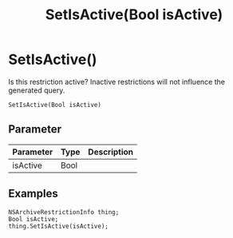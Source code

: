 ﻿---
uid: crmscript_class_nsarchiverestrictioninfo_setisactive
title: SetIsActive(Bool isActive)
description: CRMScript method in the NSArchiveRestrictionInfo class that activates or deactivates a restriction
intellisense: NSArchiveRestrictionInfo.SetIsActive
keywords: NSArchiveRestrictionInfo, SetIsActive, SetIsActive(Bool)
so.topic: reference
---

# SetIsActive()

Is this restriction active? Inactive restrictions will not influence the generated query.

`SetIsActive(Bool isActive)`

## Parameter

| Parameter | Type | Description |
|---|---|---|
| isActive | Bool | |

## Examples

```crmscript
NSArchiveRestrictionInfo thing;
Bool isActive;
thing.SetIsActive(isActive);
```
